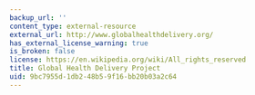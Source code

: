 ```yaml
---
backup_url: ''
content_type: external-resource
external_url: http://www.globalhealthdelivery.org/
has_external_license_warning: true
is_broken: false
license: https://en.wikipedia.org/wiki/All_rights_reserved
title: Global Health Delivery Project
uid: 9bc7955d-1db2-48b5-9f16-bb20b03a2c64
---
```

